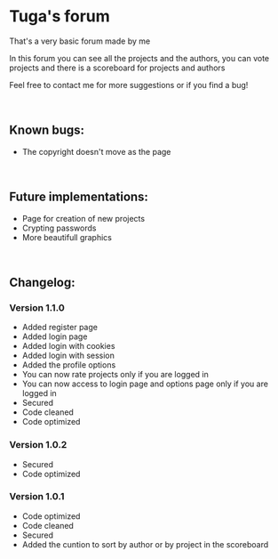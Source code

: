 # Tuga's forum
That's a very basic forum made by me

In this forum you can see all the projects and the authors, you can vote projects and there is a scoreboard for projects and authors

Feel free to contact me for more suggestions or if you find a bug!

<br>

## **Known bugs:**
  - The copyright doesn't move as the page

<br>

## **Future implementations:**

  - Page for creation of new projects
  - Crypting passwords
  - More beautifull graphics
  
<br>

## **Changelog:**

### **Version 1.1.0**
 - Added register page
 - Added login page
 - Added login with cookies
 - Added login with session
 - Added the profile options
 - You can now rate projects only if you are logged in
 - You can now access to login page and options page only if you are logged in
 - Secured
 - Code cleaned
 - Code optimized

### **Version 1.0.2**
  - Secured
  - Code optimized

### **Version 1.0.1**
  - Code optimized
  - Code cleaned
  - Secured 
  - Added the cuntion to sort by author or by project in the scoreboard
  